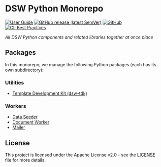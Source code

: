 # DSW Python Monorepo

[![User Guide](https://img.shields.io/badge/docs-User%20Guide-informational)](https://guide.ds-wizard.org)
[![GitHub release (latest SemVer)](https://img.shields.io/github/v/release/ds-wizard/pydsw)](https://github.com/ds-wizard/pydsw/releases)
[![GitHub](https://img.shields.io/github/license/ds-wizard/pydsw)](LICENSE)
[![CII Best Practices](https://bestpractices.coreinfrastructure.org/projects/4975/badge)](https://bestpractices.coreinfrastructure.org/projects/4975)

*All DSW Python components and related libraries together at once place*

## Packages

In this monorepo, we manage the following Python packages (each has its own subdirectory):

### Utilities

* [Template Development Kit (dsw-tdk)](packages/dsw-tdk)

### Workers

* [Data Seeder](packages/dsw-data-seeder)
* [Document Worker](packages/dsw-document-worker)
* [Mailer](packages/dsw-mailer)

## License

This project is licensed under the Apache License v2.0 - see the
[LICENSE](LICENSE) file for more details.

